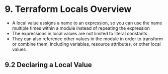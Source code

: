 # 9. Terraform Locals Overview
  - A local value assigns a name to an expression, so you can use the name multiple times within a module instead of repeating the expression
  - The expressions in local values are not limited to literal constants
  - They can also reference other values in the module in order to transform or combine them, including variables, resource attributes, or other local values

  ## 9.2 Declaring a Local Value
  